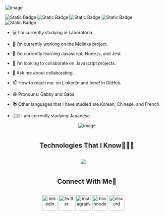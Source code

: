 
![image](https://github.com/Gabby948/Gabby948/assets/125084134/380a3689-1fcb-4d06-8f36-e032e57ac03b)

![Static Badge](https://img.shields.io/badge/Javascript%20-%20orange)
![Static Badge](https://img.shields.io/badge/CSS%20-%20blue)
![Static Badge](https://img.shields.io/badge/HTML%20-%20coral)
![Static Badge](https://img.shields.io/badge/Node.js%20-%20green)
![Static Badge](https://img.shields.io/badge/Jest%20-%20green%20light)

  * 💻 I’m currently studying in Laboratoria.                                    
  * 🔭 I’m currently working on the Mdlinks project.                                                                                                                                 
  * 🌱 I’m currently learning Javascript, Node.js, and Jest.                                                                                                                         
  * 👯 I’m looking to collaborate on Javascript projects.                                                                                                                            
  * 💬 Ask me about collaborating.                                                                                                                                                    
  * 📫 How to reach me: on LinkedIn and here! In GitHub.                                                                                                                           
  * 😄 Pronouns: Gabby and Gabs
  * 📚 Other languages that I have studied are Korean, Chinese, and French.
  * 🇯🇵   I am currently studying Japanese.

     <div id="octo-content">
  <ul align="center">
    
![image](https://github.com/Gabby948/Gabby948/assets/125084134/4ef294eb-f06a-443d-9451-94c18236e0d0)
  </ul>
</div>

<!--h1 without bottom border-->
<div id="user-content-toc">
  <ul align="center">
    <summary><h2 style="display: inline-block">Technologies That I Know👨🏻‍💻</h2></summary>
  </ul>
</div>
<!--tech stack icons-->
<p align="center">
  <a href="https://skillicons.dev">
    <img src="https://skillicons.dev/icons?i=git,aws,javascript,bootstr,c,cpp,css,discord,express,figma,firebase,github,html,java,js,linux,mongodb,mysql,nodejs,react,vscode&" />
  </a>
</p>


<!-- Connect with me -->
<!--h2 without bottom border-->
<div id="user-content-toc">
  <ul align="center">
    <summary><h2 style="display: inline-block">Connect With Me🤝</h2></summary>
  </ul>
</div>

<!--icons and links-->
<p align="center">
<a href="https://www.linkedin.com/in/1010nishant/" target="blank"><img align="center" src="https://user-images.githubusercontent.com/88904952/234979284-68c11d7f-1acc-4f0c-ac78-044e1037d7b0.png" alt="linkedin" height="50" width="50" /></a>
<a href="https://twitter.com/1010nishant" target="blank"><img align="center" src="https://user-images.githubusercontent.com/88904952/234980676-61bfb021-ecc8-48f7-88e6-34c1b06c4a58.png" alt="twitter" height="50" width="50" /></a> 
<a href="https://www.instagram.com/nishant.jangir.1010/" target="blank"><img align="center" src="https://user-images.githubusercontent.com/88904952/234981169-2dd1e58f-4b7e-468c-8213-034ba62156c3.png" alt="instagram" height="50" width="50" /></a>
<a href="https://1010nishant.hashnode.dev/" target="blank"><img align="center" src="https://user-images.githubusercontent.com/88904952/234982196-562aea17-5532-4550-8c08-1c7cb994a541.png" alt="hashnode" height="50" width="50" /></a>
<a href="https://discord.gg/UjwKkJsXsf" target="blank"><img align="center" src="https://user-images.githubusercontent.com/88904952/234982627-019fd336-6248-453c-9b05-97c13fd1d207.png" alt="discord" height="50" width="50" /></a>
  
</p>


